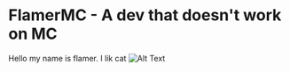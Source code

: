 # FlamerMC - A dev that doesn't work on MC
Hello my name is flamer.
I lik cat
![Alt Text](https://media.giphy.com/media/vFKqnCdLPNOKc/giphy.gif)
